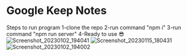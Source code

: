 # Google Keep Notes
Steps to run program
1-clone the repo
2-run command "npm i"
3-run command "npm run server"
4-Ready to use 😎
![Screenshot_20230102_194041](https://user-images.githubusercontent.com/98267696/213918383-ba6e513b-e094-49c1-bd3b-bd7caa9fa2ea.png)
![Screenshot_20230115_180431](https://user-images.githubusercontent.com/98267696/213918386-f1ebf85f-c9b8-441f-8b06-2aae5d1f609e.png)
![Screenshot_20230102_194002](https://user-images.githubusercontent.com/98267696/213918416-68d46ac2-dd6a-4fe9-9c09-7333968e5ece.png)
